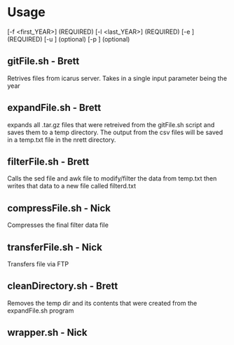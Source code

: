 # Usage
[-f <first_YEAR>] (REQUIRED) [-l <last_YEAR>] (REQUIRED)
[-e <email>] (REQUIRED) [-u <user>] (optional) [-p <passwd>] (optional)

## gitFile.sh - Brett
Retrives files from icarus server. Takes in a single input parameter being the year

## expandFile.sh - Brett
expands all .tar.gz files that were retreived from the gitFile.sh script and saves them to a temp directory. The output from the csv files will be saved in a temp.txt file in the nrett directory. 

## filterFile.sh - Brett
Calls the sed file and awk file to modify/filter the data from temp.txt then writes that data to a new file called filterd.txt

## compressFile.sh - Nick
Compresses the final filter data file

## transferFile.sh - Nick
Transfers file via FTP

## cleanDirectory.sh - Brett
Removes the temp dir and its contents that were created from the expandFile.sh program

## wrapper.sh - Nick

